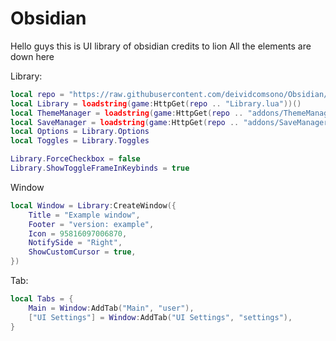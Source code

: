 # Obsidian

Hello guys this is UI library of obsidian credits to lion
All the elements are down here

Library:
```lua
local repo = "https://raw.githubusercontent.com/deividcomsono/Obsidian/main/"
local Library = loadstring(game:HttpGet(repo .. "Library.lua"))()
local ThemeManager = loadstring(game:HttpGet(repo .. "addons/ThemeManager.lua"))()
local SaveManager = loadstring(game:HttpGet(repo .. "addons/SaveManager.lua"))()
local Options = Library.Options
local Toggles = Library.Toggles

Library.ForceCheckbox = false
Library.ShowToggleFrameInKeybinds = true
```


Window
```lua
local Window = Library:CreateWindow({
	Title = "Example window",
	Footer = "version: example",
	Icon = 95816097006870,
	NotifySide = "Right",
	ShowCustomCursor = true,
})
```

Tab:
```lua
local Tabs = {
	Main = Window:AddTab("Main", "user"),
	["UI Settings"] = Window:AddTab("UI Settings", "settings"),
}
```
